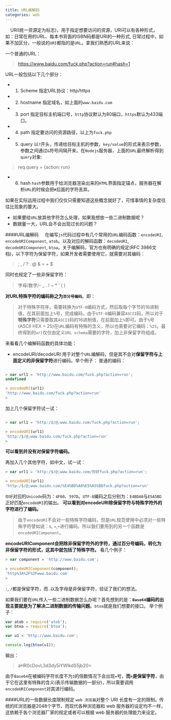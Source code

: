 ```yaml
---
title: URL编解码
categories: web
---
```

&nbsp;&nbsp;&nbsp;&nbsp;URI(统一资源定为标志)，用于指定想要访问的资源，URI可以有各种形式，如：日常在用的URL、每本书背面的ISBN码都是URI的一种形式, 日常过程中，如果不加区分，一般说的`URI`都指的是`URL`。拿我们熟悉的URL来说：

一个普通的URL：
>https://www.baidu.com/fuck.php?action=run#hash=1

URL一般包括以下几个部分：

+ 1. Scheme
指定URL协议：http/https
+ 2. hostname
指定域名，如上面的`www.baidu.com`
+ 3. port
指定目标主机端口号，`http`协议默认为80端口，`https`默认为433端口。
+ 4. path
指定要访问的资源路径，以上为`fuck.php`
+ 5. query
以`?`开头，传递给目标主机的参数，`key/value`的形式来表示参数，参数之间通过`&`符号间隔开来。在`Nodejs`服务器，上面的`URL`最终解析得到`query`对象:
> req.query = {action: run}
+ 6. hash
`hash`参数用于给浏览器渲染出来的`HTML`界面指定锚点，服务器在解析`URL`的时候会把`#`后面的字符丢弃。

如果在实际运用过程中我们仅仅只需要知道这些概念就好了，可惜事情的复杂度往往比现象的要大。

- 如果要给`URL`放其他字符怎么处理，如果我想放一些二进制数据呢？
- 数据量一大，URL会不会出现过长的问题？

####URL编解码
&nbsp;&nbsp;&nbsp;&nbsp;在编写`js`代码过程中有几个常用的`URL`编码函数：`encodeURI`, `encodeURIComponent`, `atob`。以及对应的解码函数：`decodeURI`, `decodeURIComponent`, `btoa`。关于编解码，官方也有明确的规定(RFC 3986文档)，以下字符为保留字符，如果开发者需要使用它，就需要对其编码：
> ; , / ? : @ & = + $

同时也规定了一些非保留字符：
>字母/数字/- _ . ! ~ * ' ( )	

**对URL特殊字符的编码称之为`百分号编码`**。即：
> 对于特殊字符序，需要转换为`UTF-8`编码方式，然后取每个字节的16进制值，在其前面加上`%`号，完成编码。由于`UTF-8`编码兼容`ASCII`码，所以对于**特殊字符**只需要取其`ASCII`码的16进制值，在前面加上`%`即可。由于`%`号(ASCII HEX = 25)在`URL`编码有特殊的含义，所以也需要对它编码：`%25`。最终得到的`url`仅仅由定义`URL schema`需要的字符，加上非保留字符组成。


来看看几个编解码函数的具体功能：
+ encodeURI/decodeURI
用于对整个`URL`编解码，但是其不会对**保留字符与上面定义的非保留字符**进行编码。举个例子：
普通的编码：
```javascript

> var url1 = 'http://www.baidu.com/fuck.php?action=run';
undefined

> encodeURI(url1)
'http://www.baidu.com/fuck.php?action=run'
> 

```

加上几个保留字符试一试：
``` javascript

> var url1 = 'http:/$/@;www.baidu.com/fuck.php?action=run';

> encodeURI(url1)
'http:/$/@;www.baidu.com/fuck.php?action=run'
> 

```
**可以看到并没有对保留字符编码。**

再加入几个其他字符，如中文，试一试：
```javascript
> var url1 = 'http:/$/@;www.baidu.com/你好fuck.php?action=run';

> encodeURI(url1)
'http:/$/@;www.baidu.com/%E4%BD%A0%E5%A5%BDfuck.php?action=run'

```
`你好`对应的`Unicode`码为：`4F60`、`597D`。`UTF-8`编码之后分别为：`E4BDA0`与`E5A5BD`正好匹配`encodeURI`的输出。
**可以看到对encodeURI除保留字符与特殊字符外的字符进行了编码。**

>由于`encodeURI`不会对一些特殊字符编码，但是`URL`规范使用中必须对一些特殊字符譬如说：`&`, `=`,`+`进行编码。所以我们要用到的另一个函数是`encodeURIComponent`。

**encodeURIComponent会把除非保留字符外的字符，通过百分号编码，转化为非保留字符的形式，这其中就包括了特殊字符。**
看几个例子：
``` javascript
> var component = 'http://www.baidu.com'; 

> encodeURIComponent(component);
'http%3A%2F%2Fwww.baidu.com'
> 

```
`:`, `/`都是保留字符，而`.`以及字母是非保留字符，验证了我们的想法。

如果我们要在`URL`传入一些二进制数据怎么办呢？首先想到的是：**`Base64`编码的出现主要就是为了解决二进制数据的传输问题**。`btoa`就是我们想要的接口。
举个例子：
```javascript
var atob = require('atob');
var btoa = require('btoa');

var u1 = 'http://www.baidu.com';

console.log(btoa(u1));

```
输出：
> aHR0cDovL3d3dy5iYWlkdS5jb20=

由于`Base64`在被编码字符长度不为`3`的倍数情况下会出现`=`号，**而`=`是保留字符**，由于它在这里有特殊的含义(表示传输数据的一部分)，所以需要调用`encodeURIComponent`对其进行编码。


####URL的一些数据长度限制规定
`web 浏览器`对整个 URI 长度有一定的限制。传统的IE浏览器是2048个字节，而现代各种浏览器和 web 服务器的设定均不一样，这依赖于各个浏览器厂家的规定或者可以根据 web 服务器的处理能力来设定。



